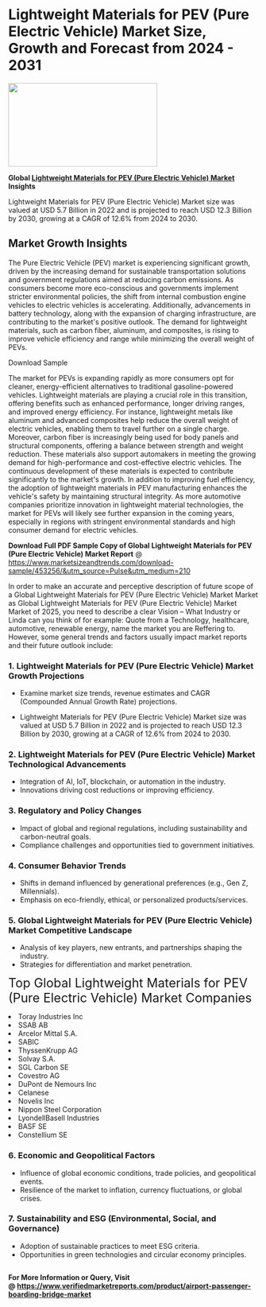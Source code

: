 <H1>Lightweight Materials for PEV (Pure Electric Vehicle) Market Size, Growth and Forecast from 2024 - 2031</H1><img class="aligncenter size-medium wp-image-584254" src="https://thirdeyenews.in/wp-content/uploads/2024/09/Global-Market-Research-300x168.jpeg" alt="" width="300" height="168" /><p><strong>Global&nbsp;<a href="https://www.marketsizeandtrends.com/download-sample/453256/&amp;utm_source=Pulse&amp;utm_medium=210">Lightweight Materials for PEV (Pure Electric Vehicle) Market</a> Insights</strong></p><p>Lightweight Materials for PEV (Pure Electric Vehicle) Market size was valued at USD 5.7 Billion in 2022 and is projected to reach USD 12.3 Billion by 2030, growing at a CAGR of 12.6% from 2024 to 2030.</p><p><h2>Market Growth Insights</h2> <p>The Pure Electric Vehicle (PEV) market is experiencing significant growth, driven by the increasing demand for sustainable transportation solutions and government regulations aimed at reducing carbon emissions. As consumers become more eco-conscious and governments implement stricter environmental policies, the shift from internal combustion engine vehicles to electric vehicles is accelerating. Additionally, advancements in battery technology, along with the expansion of charging infrastructure, are contributing to the market's positive outlook. The demand for lightweight materials, such as carbon fiber, aluminum, and composites, is rising to improve vehicle efficiency and range while minimizing the overall weight of PEVs.</p> <p>Download Sample</p> <p>The market for PEVs is expanding rapidly as more consumers opt for cleaner, energy-efficient alternatives to traditional gasoline-powered vehicles. Lightweight materials are playing a crucial role in this transition, offering benefits such as enhanced performance, longer driving ranges, and improved energy efficiency. For instance, lightweight metals like aluminum and advanced composites help reduce the overall weight of electric vehicles, enabling them to travel further on a single charge. Moreover, carbon fiber is increasingly being used for body panels and structural components, offering a balance between strength and weight reduction. These materials also support automakers in meeting the growing demand for high-performance and cost-effective electric vehicles. The continuous development of these materials is expected to contribute significantly to the market's growth. In addition to improving fuel efficiency, the adoption of lightweight materials in PEV manufacturing enhances the vehicle's safety by maintaining structural integrity. As more automotive companies prioritize innovation in lightweight material technologies, the market for PEVs will likely see further expansion in the coming years, especially in regions with stringent environmental standards and high consumer demand for electric vehicles. <p></p><p><span class=""><strong>Download Full PDF Sample Copy of Global Lightweight Materials for PEV (Pure Electric Vehicle) Market Report</strong> @ <a href="https://www.marketsizeandtrends.com/download-sample/453256/&amp;utm_source=Pulse&amp;utm_medium=210" target="_blank">https://www.marketsizeandtrends.com/download-sample/453256/&amp;utm_source=Pulse&amp;utm_medium=210</a></span></p><p>In order to make an accurate and perceptive description of future scope of a Global&nbsp;Lightweight Materials for PEV (Pure Electric Vehicle) Market Market as Global&nbsp;Lightweight Materials for PEV (Pure Electric Vehicle) Market Market of 2025, you need to describe a clear Vision &ndash; What Industry or Linda can you think of for example: Quote from a Technology, healthcare, automotive, renewable energy, name the market you are Reffering to. However, some general trends and factors usually impact market reports and their future outlook include:</p><h3>1.&nbsp;<strong>Lightweight Materials for PEV (Pure Electric Vehicle) Market Growth Projections</strong></h3><ul><li>Examine market size trends, revenue estimates and CAGR (Compounded Annual Growth Rate) projections.</li><li><p>Lightweight Materials for PEV (Pure Electric Vehicle) Market size was valued at USD 5.7 Billion in 2022 and is projected to reach USD 12.3 Billion by 2030, growing at a CAGR of 12.6% from 2024 to 2030.</p></li></ul><h3>2.&nbsp;<strong>Lightweight Materials for PEV (Pure Electric Vehicle) Market Technological Advancements</strong></h3><ul><li>Integration of AI, IoT, blockchain, or automation in the industry.</li><li>Innovations driving cost reductions or improving efficiency.</li></ul><h3>3.&nbsp;<strong>Regulatory and Policy Changes</strong></h3><ul><li>Impact of global and regional regulations, including sustainability and carbon-neutral goals.</li><li>Compliance challenges and opportunities tied to government initiatives.</li></ul><h3>4.&nbsp;<strong>Consumer Behavior Trends</strong></h3><ul><li>Shifts in demand influenced by generational preferences (e.g., Gen Z, Millennials).</li><li>Emphasis on eco-friendly, ethical, or personalized products/services.</li></ul><h3>5.&nbsp;<strong>Global Lightweight Materials for PEV (Pure Electric Vehicle) Market Competitive Landscape</strong></h3><ul><li>Analysis of key players, new entrants, and partnerships shaping the industry.</li><li>Strategies for differentiation and market penetration.</li></ul><p data-pm-slice="1 1 []"><span style="color: inherit; font-family: inherit; font-size: 25px;">Top Global Lightweight Materials for PEV (Pure Electric Vehicle) Market Companies</span></p><div class="" data-test-id=""><p><li>Toray Industries Inc</li><li> SSAB AB</li><li> Arcelor Mittal S.A.</li><li> SABIC</li><li> ThyssenKrupp AG</li><li> Solvay S.A.</li><li> SGL Carbon SE</li><li> Covestro AG</li><li> DuPont de Nemours Inc</li><li> Celanese</li><li> Novelis Inc</li><li> Nippon Steel Corporation</li><li> LyondellBasell Industries</li><li> BASF SE</li><li> Constellium SE</li></p></div><h3>6.&nbsp;<strong>Economic and Geopolitical Factors</strong></h3><ul><li>Influence of global economic conditions, trade policies, and geopolitical events.</li><li>Resilience of the market to inflation, currency fluctuations, or global crises.</li></ul><h3>7.&nbsp;<strong>Sustainability and ESG (Environmental, Social, and Governance)</strong></h3><ul><li>Adoption of sustainable practices to meet ESG criteria.</li><li>Opportunities in green technologies and circular economy principles.</li></ul><h2><strong style="font-size: 14px;">For More Information or Query, Visit @&nbsp;</strong><a style="background-color: #ffffff; font-size: 14px;" href="https://www.marketsizeandtrends.com/report/lightweight-materials-for-pev-pure-electric-vehicle-market/" target="_blank">https://www.verifiedmarketreports.com/product/airport-passenger-boarding-bridge-market</a></h2>
